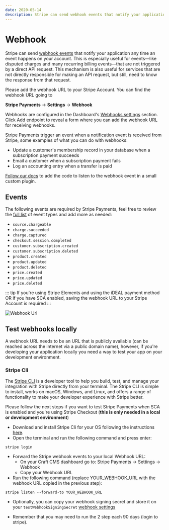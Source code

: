 ```yaml
---
date: 2020-05-14
description: Stripe can send webhook events that notify your application any time an event happens on your account. This is especially useful for events—like disputed charges and many recurring billing events—that are not triggered by a direct API request
---
```


# Webhook

Stripe can send [webhook events](https://stripe.com/docs/webhooks) that notify your application any time an event happens on your account. This is especially useful for events—like disputed charges and many recurring billing events—that are not triggered by a direct API request. This mechanism is also useful for services that are not directly responsible for making an API request, but still, need to know the response from that request. 

Please add the webhook URL to your Stripe Account. You can find the webhook URL going to 

**Stripe Payments** → **Settings** → **Webhook**  
  
Webhooks are configured in the Dashboard's [Webhooks settings](https://dashboard.stripe.com/account/webhooks) section. Click Add endpoint to reveal a form where you can add the webhook URL for receiving webhooks.  

Stripe Payments trigger an event when a notification event is received from Stripe, some examples of what you can do with webhooks:

*   Update a customer's membership record in your database when a subscription payment succeeds
*   Email a customer when a subscription payment fails
*   Log an accounting entry when a transfer is paid

[Follow our docs](https://enupal.com/craft-plugins/stripe-payments/docs/plugin-development/events#afterprocesswebhook) to add the code to listen to the webhook event in a small custom plugin.

## Events

The following events are required by Stripe Payments, feel free to review the [full list](https://stripe.com/docs/api/events/types) of event types and add more as needed:

*   `source.chargeable`
*   `charge.succeeded`
*   `charge.captured`
*   `checkout.session.completed`
*   `customer.subscription.created`
*   `customer.subscription.deleted`
*   `product.created`
*   `product.updated`
*   `product.deleted`
*   `price.created`
*   `price.updated`
*   `price.deleted`

::: tip
If you're using Stripe Elements and using the iDEAL payment method OR if you have SCA enabled,  saving the webhook URL to your Stripe Account is required 
:::

![Webhook Url](https://enupal.com/assets/docs/39-stripe-payments.png)

## Test webhooks locally

A webhook URL needs to be an URL that is publicly available (can be reached across the internet via a public domain name), however, if you're developing your application locally you need a way to test your app on your development environment. 

### Stripe Cli

The [Stripe CLI](https://stripe.com/docs/stripe-cli) is a developer tool to help you build, test, and manage your integration with Stripe directly from your terminal. The Stripe CLI is simple to install, works on macOS, Windows, and Linux, and offers a range of functionality to make your developer experience with Stripe better.  

Please follow the next steps if you want to test Stripe Payments when SCA is enabled and you're using Stripe Checkout (**this is only needed in a local or development environment**) 

- Download and install Stripe Cli for your OS following the instructions [here](https://stripe.com/docs/stripe-cli#install). 
- Open the terminal and run the following command and press enter:

```plaintext
stripe login
```

- Forward the Stripe webhook events to your local Webhook URL:
    - On your Craft CMS dashboard go to: Stripe Payments -> Settings -> Webhook
    - Copy your Webhook URL
- Run the following command (replace YOUR_WEBHOOK_URL with the webhook URL copied in the previous step):

```plaintext
stripe listen --forward-to YOUR_WEBHOOK_URL
```

- Optionally, you can copy your webhook signing secret and store it on your `testWebhookSigningSecret` [webhook settings](https://docs.enupal.com/stripe-payments/getting-started/saving-your-stripe-api-keys.html#saving-the-stripe-api-keys-via-config-file)

- Remember that you may need to run the 2 step each 90 days (login to stripe).